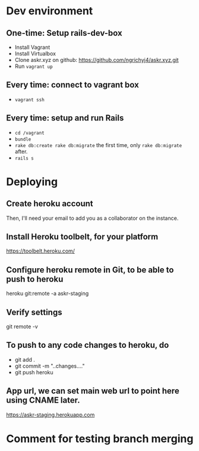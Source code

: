 # Dev environment
## One-time: Setup rails-dev-box
* Install Vagrant
* Install Virtualbox
* Clone askr.xyz on github: https://github.com/ngrichyj4/askr.xyz.git
* Run `vagrant up`

## Every time: connect to vagrant box
* `vagrant ssh`

## Every time: setup and run Rails
* `cd /vagrant`
* `bundle`
* `rake db:create rake db:migrate` the first time, only  `rake db:migrate` after.
* `rails s`

# Deploying

## Create heroku account
Then, I'll need your email to add you as a collaborator on the instance.

## Install Heroku toolbelt, for your platform
https://toolbelt.heroku.com/

## Configure heroku remote in Git, to be able to push to heroku
heroku git:remote -a askr-staging

## Verify settings
git remote -v

## To push to any code changes to heroku, do
* git add .
* git commit -m "..changes...."
* git push heroku

## App url, we can set main web url to point here using CNAME later.
https://askr-staging.herokuapp.com

# Comment for testing branch merging